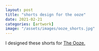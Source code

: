 ```yaml
---
layout: post
title: "shorts design for the ooze"
date: 2021-02-21
categories: [artwork]
image: "/assets/images/ooze_shorts.jpg"
---
```


I designed these shorts for <a
href="https://l.instagram.com/?u=https%3A%2F%2Fwww.gorgeousrantingbrunette.wtf%2Fmain-site&e=ATNmkFumfe7o_e5Qmwgen1orMWS53wkSf3coqmYxiq0d_dQ33eovFrfnxX51Jkr-Ubzf1KNQQrfrPByKaIVmAA&s=1">The Ooze.</a>
